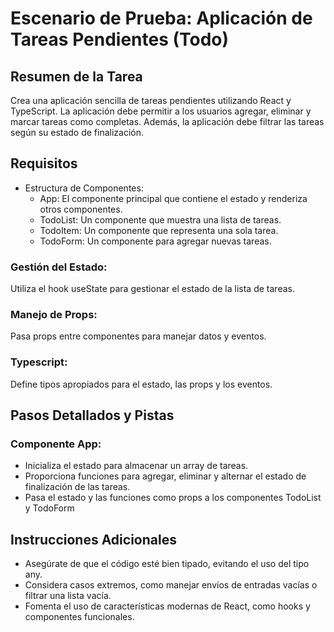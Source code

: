 # Escenario de Prueba: Aplicación de Tareas Pendientes (Todo)

## Resumen de la Tarea

Crea una aplicación sencilla de tareas pendientes utilizando React y TypeScript. La aplicación debe permitir a los usuarios agregar, eliminar y marcar tareas como completas. Además, la aplicación debe filtrar las tareas según su estado de finalización.

## Requisitos

- Estructura de Componentes:
    - App: El componente principal que contiene el estado y renderiza otros componentes.
    - TodoList: Un componente que muestra una lista de tareas.
    - TodoItem: Un componente que representa una sola tarea.
    - TodoForm: Un componente para agregar nuevas tareas.

### Gestión del Estado:

Utiliza el hook useState para gestionar el estado de la lista de tareas.

### Manejo de Props:

Pasa props entre componentes para manejar datos y eventos.

### Typescript:

Define tipos apropiados para el estado, las props y los eventos.


## Pasos Detallados y Pistas

### Componente App:

- Inicializa el estado para almacenar un array de tareas.
- Proporciona funciones para agregar, eliminar y alternar el estado de finalización de las tareas.
- Pasa el estado y las funciones como props a los componentes TodoList y TodoForm


## Instrucciones Adicionales
- Asegúrate de que el código esté bien tipado, evitando el uso del tipo any.
- Considera casos extremos, como manejar envíos de entradas vacías o filtrar una lista vacía.
- Fomenta el uso de características modernas de React, como hooks y componentes funcionales.
